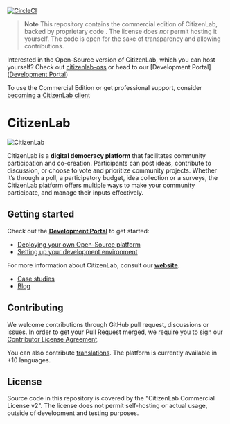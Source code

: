 [![CircleCI](https://circleci.com/gh/CitizenLabDotCo/citizenlab/tree/master.svg?style=svg)](https://circleci.com/gh/CitizenLabDotCo/citizenlab/tree/master)

> **Note**
> This repository contains the commercial edition of CitizenLab, backed by proprietary code . The license does _not_ permit hosting it yourself. The code is open for the sake of transparency and allowing contributions.

Interested in the Open-Source version of CitizenLab, which you can host yourself? Check out [citizenlab-oss](https://github.com/CitizenLabDotCo/citizenlab-oss) or head to our [Development Portal]([Development Portal](https://developers.citizenlab.co))

To use the Commercial Edition or get professional support, consider [becoming a CitizenLab client](https://www.citizenlab.co/plans)

# CitizenLab

![CitizenLab](https://cl2-seed-and-template-assets.s3.eu-central-1.amazonaws.com/images/citizenlab_logo_small.png)

CitizenLab is a **digital democracy platform** that facilitates community participation and co-creation. Participants can post ideas, contribute to discussion, or choose to vote and prioritize community projects. Whether it’s through a poll, a participatory budget, idea collection or a surveys, the CitizenLab platform offers multiple ways to make your community participate, and manage their inputs effectively.

## Getting started

Check out the **[Development Portal](https://developers.citizenlab.co)** to get started:

- [Deploying your own Open-Source platform](https://developers.citizenlab.co/start-deployment)
- [Setting up your development environment](https://developers.citizenlab.co/start-dev-environment)

For more information about CitizenLab, consult our **[website](https://www.citizenlab.co)**.

- [Case studies](https://www.citizenlab.co/case-studies)
- [Blog](https://www.citizenlab.co/blog/)

## Contributing

We welcome contributions through GitHub pull request, discussions or issues. In order to get your Pull Request merged, we require you to sign our [Contributor License Agreement](https://eform.pandadoc.com/?eform=c6bd99bc-538c-4899-b073-a4ffb0b3d0a8).

You can also contribute [translations](https://developers.citizenlab.co/guide-contribute-translations). The platform is currently available in +10 languages.

## License

Source code in this repository is covered by the "CitizenLab Commercial License v2". The license does not permit self-hosting or actual usage, outside of development and testing purposes.
